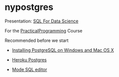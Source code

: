 # nypostgres

Presentation: [SQL For Data Science](https://docs.google.com/presentation/d/18X1b9R1KVuwW4hnONQDsq1Kd0EiZQn6M8m8RA9oehOQ/edit?usp=sharing)

For the [PracticalProgramming](https://programwithus.com/SQL-for-Data-Science-Course-NewYork/) Course

 


Recommended before we start 

* [Installing PostgreSQL on Windows and Mac OS X](https://www.datacamp.com/community/tutorials/installing-postgresql-windows-macosx)

* [Heroku Postgres](https://www.heroku.com/postgres)

* [Mode SQL editor](https://mode.com/)

